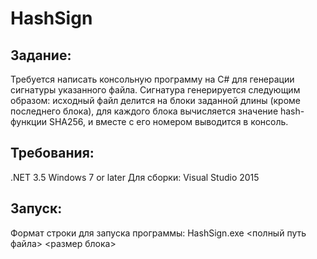 # HashSign


## Задание: 
Требуется написать консольную программу на C# для генерации сигнатуры указанного файла. 
Сигнатура генерируется следующим образом: исходный файл делится на блоки заданной 
длины (кроме последнего блока), для каждого блока вычисляется значение hash-функции 
SHA256, и вместе с его номером выводится в консоль.  

## Требования:
.NET 3.5
Windows 7 or later
Для сборки: Visual Studio 2015

## Запуск:
Формат строки для запуска программы:
HashSign.exe <полный путь файла> <размер блока>
